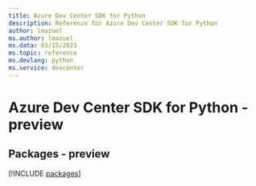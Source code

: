 ```yaml
---
title: Azure Dev Center SDK for Python
description: Reference for Azure Dev Center SDK for Python
author: lmazuel
ms.author: lmazuel
ms.data: 03/15/2023
ms.topic: reference
ms.devlang: python
ms.service: devcenter
---
```

# Azure Dev Center SDK for Python - preview
## Packages - preview
[!INCLUDE [packages](dev-center-index.md)]
